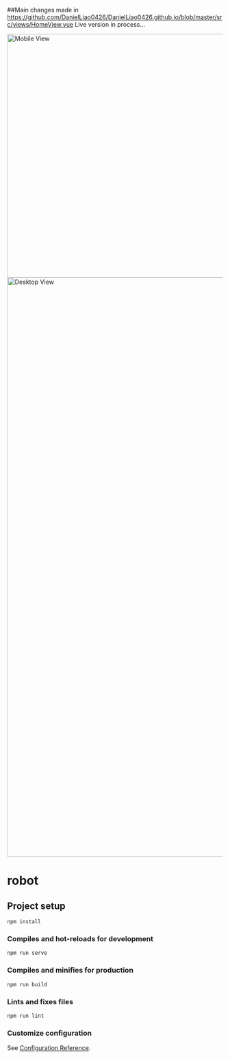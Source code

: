 ##Main changes made in https://github.com/DanielLiao0426/DanielLiao0426.github.io/blob/master/src/views/HomeView.vue
Live version in process...

<img width="568" alt="Mobile View" src="https://github.com/DanielLiao0426/DanielLiao0426.github.io/assets/44012754/4bed851e-0d6b-4452-b6d0-9c7dcee38b78">

<img width="1352" alt="Desktop View" src="https://github.com/DanielLiao0426/DanielLiao0426.github.io/assets/44012754/eff87986-7af2-4e0d-af53-fac07af8a611">

# robot

## Project setup
```
npm install
```

### Compiles and hot-reloads for development
```
npm run serve
```

### Compiles and minifies for production
```
npm run build
```

### Lints and fixes files
```
npm run lint
```

### Customize configuration
See [Configuration Reference](https://cli.vuejs.org/config/).
